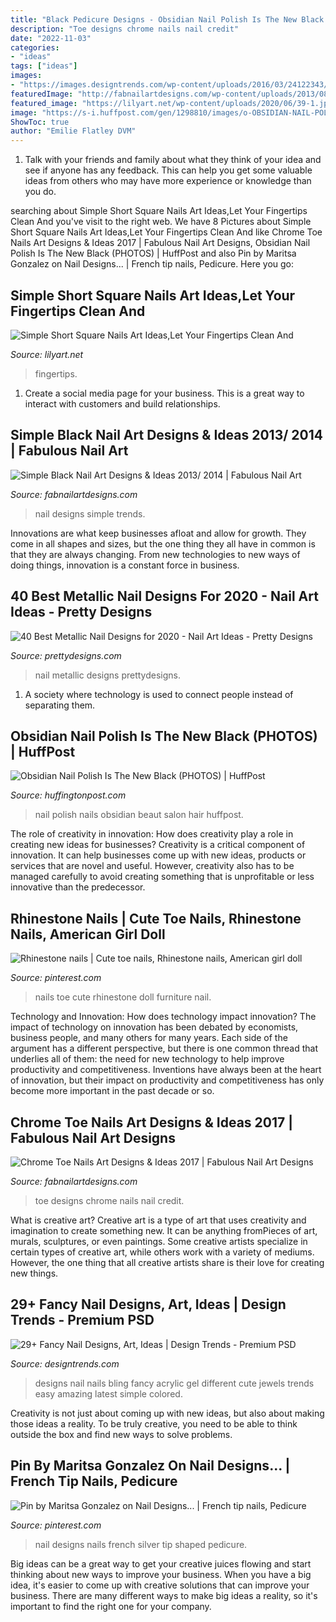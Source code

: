 ```yaml
---
title: "Black Pedicure Designs - Obsidian Nail Polish Is The New Black (photos)"
description: "Toe designs chrome nails nail credit"
date: "2022-11-03"
categories:
- "ideas"
tags: ["ideas"]
images:
- "https://images.designtrends.com/wp-content/uploads/2016/03/24122343/Bling-Nails-Designs.jpg"
featuredImage: "http://fabnailartdesigns.com/wp-content/uploads/2013/08/Simple-Black-Nail-Art-Designs-Ideas-2013-2014-9.jpg"
featured_image: "https://lilyart.net/wp-content/uploads/2020/06/39-1.jpg"
image: "https://s-i.huffpost.com/gen/1298810/images/o-OBSIDIAN-NAIL-POLISH-facebook.jpg"
ShowToc: true
author: "Emilie Flatley DVM"
---
```



1. Talk with your friends and family about what they think of your idea and see if anyone has any feedback. This can help you get some valuable ideas from others who may have more experience or knowledge than you do.

	

		
searching about Simple Short Square Nails Art Ideas,Let Your Fingertips Clean And you've visit to the right web. We have 8 Pictures about Simple Short Square Nails Art Ideas,Let Your Fingertips Clean And like Chrome Toe Nails Art Designs &amp; Ideas 2017 | Fabulous Nail Art Designs, Obsidian Nail Polish Is The New Black (PHOTOS) | HuffPost and also Pin by Maritsa Gonzalez on Nail Designs... | French tip nails, Pedicure. Here you go:
		
    
## Simple Short Square Nails Art Ideas,Let Your Fingertips Clean And

<img loading=lazy src="https://lilyart.net/wp-content/uploads/2020/06/39-1.jpg" onerror="this.onerror=null;this.src='https://tse3.mm.bing.net/th?id=OIP.gTqWH2SSAQmQhh8cQ94bJAHaJd&amp;pid=15.1';" alt="Simple Short Square Nails Art Ideas,Let Your Fingertips Clean And">

_Source: lilyart.net_

>fingertips. 

	

1. Create a social media page for your business. This is a great way to interact with customers and build relationships.

    
## Simple Black Nail Art Designs &amp; Ideas 2013/ 2014 | Fabulous Nail Art

<img loading=lazy src="http://fabnailartdesigns.com/wp-content/uploads/2013/08/Simple-Black-Nail-Art-Designs-Ideas-2013-2014-9.jpg" onerror="this.onerror=null;this.src='https://tse4.mm.bing.net/th?id=OIP.HBDB1JdyfJ1hFIITVTlKywHaHa&amp;pid=15.1';" alt="Simple Black Nail Art Designs &amp; Ideas 2013/ 2014 | Fabulous Nail Art">

_Source: fabnailartdesigns.com_

>nail designs simple trends. 

	

Innovations are what keep businesses afloat and allow for growth. They come in all shapes and sizes, but the one thing they all have in common is that they are always changing. From new technologies to new ways of doing things, innovation is a constant force in business.

    
## 40 Best Metallic Nail Designs For 2020 - Nail Art Ideas - Pretty Designs

<img loading=lazy src="http://www.prettydesigns.com/wp-content/uploads/2017/12/40-best-metallic-nail-designs-for-2018-nail-art-ideas-3.jpg" onerror="this.onerror=null;this.src='https://tse4.mm.bing.net/th?id=OIP.x6-4ciCfZ0_BJnDA7D6UvAHaHa&amp;pid=15.1';" alt="40 Best Metallic Nail Designs for 2020 - Nail Art Ideas - Pretty Designs">

_Source: prettydesigns.com_

>nail metallic designs prettydesigns. 

	

1. A society where technology is used to connect people instead of separating them.

    
## Obsidian Nail Polish Is The New Black (PHOTOS) | HuffPost

<img loading=lazy src="https://s-i.huffpost.com/gen/1298810/images/o-OBSIDIAN-NAIL-POLISH-facebook.jpg" onerror="this.onerror=null;this.src='https://tse1.mm.bing.net/th?id=OIP.Ze7sCBcxe2-oTAqCZ2_BIQHaE8&amp;pid=15.1';" alt="Obsidian Nail Polish Is The New Black (PHOTOS) | HuffPost">

_Source: huffingtonpost.com_

>nail polish nails obsidian beaut salon hair huffpost. 

	

The role of creativity in innovation: How does creativity play a role in creating new ideas for businesses?
Creativity is a critical component of innovation. It can help businesses come up with new ideas, products or services that are novel and useful. However, creativity also has to be managed carefully to avoid creating something that is unprofitable or less innovative than the predecessor.

    
## Rhinestone Nails | Cute Toe Nails, Rhinestone Nails, American Girl Doll

<img loading=lazy src="https://i.pinimg.com/736x/5e/14/81/5e14818f02ce9904075877e3ce4bdbc0--rhinestone-nails-toe-nails.jpg" onerror="this.onerror=null;this.src='https://tse1.mm.bing.net/th?id=OIP.4M5S0Zgj1mRIV1gJMd6JbQHaHZ&amp;pid=15.1';" alt="Rhinestone nails | Cute toe nails, Rhinestone nails, American girl doll">

_Source: pinterest.com_

>nails toe cute rhinestone doll furniture nail. 

	

Technology and Innovation: How does technology impact innovation?
The impact of technology on innovation has been debated by economists, business people, and many others for many years. Each side of the argument has a different perspective, but there is one common thread that underlies all of them: the need for new technology to help improve productivity and competitiveness. Inventions have always been at the heart of innovation, but their impact on productivity and competitiveness has only become more important in the past decade or so.

    
## Chrome Toe Nails Art Designs &amp; Ideas 2017 | Fabulous Nail Art Designs

<img loading=lazy src="https://fabnailartdesigns.com/wp-content/uploads/2017/02/Chrome-Toe-Nails-Art-Designs-Ideas-2017-3.jpg" onerror="this.onerror=null;this.src='https://tse2.mm.bing.net/th?id=OIP.xP79L7afJ9gu4kacU4VF0QAAAA&amp;pid=15.1';" alt="Chrome Toe Nails Art Designs &amp; Ideas 2017 | Fabulous Nail Art Designs">

_Source: fabnailartdesigns.com_

>toe designs chrome nails nail credit. 

	

What is creative art?
Creative art is a type of art that uses creativity and imagination to create something new. It can be anything fromPieces of art, murals, sculptures, or even paintings. Some creative artists specialize in certain types of creative art, while others work with a variety of mediums. However, the one thing that all creative artists share is their love for creating new things.

    
## 29+ Fancy Nail Designs, Art, Ideas | Design Trends - Premium PSD

<img loading=lazy src="https://images.designtrends.com/wp-content/uploads/2016/03/24122343/Bling-Nails-Designs.jpg" onerror="this.onerror=null;this.src='https://tse4.mm.bing.net/th?id=OIP.5NEpsAR6W99NmMjUMd2udgHaHa&amp;pid=15.1';" alt="29+ Fancy Nail Designs, Art, Ideas | Design Trends - Premium PSD">

_Source: designtrends.com_

>designs nail nails bling fancy acrylic gel different cute jewels trends easy amazing latest simple colored. 

	

Creativity is not just about coming up with new ideas, but also about making those ideas a reality. To be truly creative, you need to be able to think outside the box and find new ways to solve problems.

    
## Pin By Maritsa Gonzalez On Nail Designs... | French Tip Nails, Pedicure

<img loading=lazy src="https://i.pinimg.com/736x/dc/e8/53/dce8539db8fffe910d1b91416e86b6f8--pretty-nail-designs-fabulous-nails.jpg" onerror="this.onerror=null;this.src='https://tse4.mm.bing.net/th?id=OIP.8HfLGgQIperuG7_yiBIu9gAAAA&amp;pid=15.1';" alt="Pin by Maritsa Gonzalez on Nail Designs... | French tip nails, Pedicure">

_Source: pinterest.com_

>nail designs nails french silver tip shaped pedicure. 

	

Big ideas can be a great way to get your creative juices flowing and start thinking about new ways to improve your business. When you have a big idea, it's easier to come up with creative solutions that can improve your business. There are many different ways to make big ideas a reality, so it's important to find the right one for your company.

